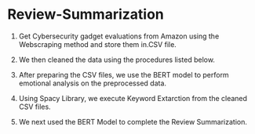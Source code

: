 # Review-Summarization

1. Get Cybersecurity gadget evaluations from Amazon using the Webscraping method and store them in.CSV file.

2. We then cleaned the data using the procedures listed below.

3. After preparing the CSV files, we use the BERT model to perform emotional analysis on the preprocessed data.

4. Using Spacy Library, we execute Keyword Extarction from the cleaned CSV files.

5. We next used the BERT Model to complete the Review Summarization.
